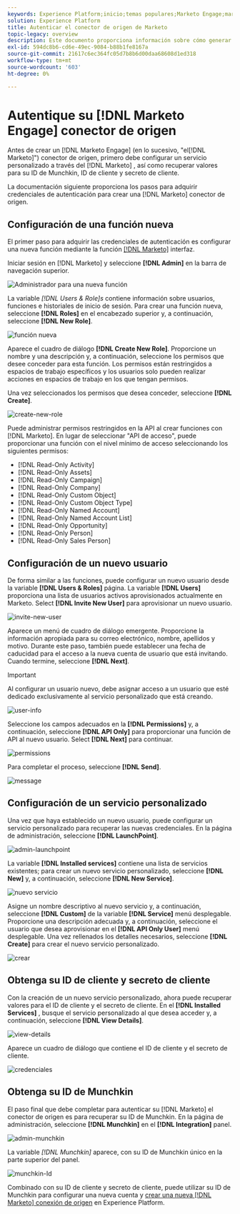 ```yaml
---
keywords: Experience Platform;inicio;temas populares;Marketo Engage;marketing para interactuar;marketing
solution: Experience Platform
title: Autenticar el conector de origen de Marketo
topic-legacy: overview
description: Este documento proporciona información sobre cómo generar las credenciales de autenticación de Marketo.
exl-id: 594dc8b6-cd6e-49ec-9084-b88b1fe8167a
source-git-commit: 21617c6ec364fc05d7b8b6d00daa68608d1ed318
workflow-type: tm+mt
source-wordcount: '603'
ht-degree: 0%

---
```


# Autentique su [!DNL Marketo Engage] conector de origen

Antes de crear un [!DNL Marketo Engage] (en lo sucesivo, &quot;el[!DNL Marketo]&quot;) conector de origen, primero debe configurar un servicio personalizado a través del [!DNL Marketo] , así como recuperar valores para su ID de Munchkin, ID de cliente y secreto de cliente.

La documentación siguiente proporciona los pasos para adquirir credenciales de autenticación para crear una [!DNL Marketo] conector de origen.

## Configuración de una función nueva

El primer paso para adquirir las credenciales de autenticación es configurar una nueva función mediante la función [[!DNL Marketo]](https://app-sjint.marketo.com/#MM0A1) interfaz.

Iniciar sesión en [!DNL Marketo] y seleccione **[!DNL Admin]** en la barra de navegación superior.

![Administrador para una nueva función](../images/marketo/home.png)

La variable *[!DNL Users & Role]s* contiene información sobre usuarios, funciones e historiales de inicio de sesión. Para crear una función nueva, seleccione **[!DNL Roles]** en el encabezado superior y, a continuación, seleccione **[!DNL New Role]**.

![función nueva](../images/marketo/new-role.png)

Aparece el cuadro de diálogo **[!DNL Create New Role]**. Proporcione un nombre y una descripción y, a continuación, seleccione los permisos que desee conceder para esta función. Los permisos están restringidos a espacios de trabajo específicos y los usuarios solo pueden realizar acciones en espacios de trabajo en los que tengan permisos.

Una vez seleccionados los permisos que desea conceder, seleccione **[!DNL Create]**.

![create-new-role](../images/marketo/create-new-role.png)

Puede administrar permisos restringidos en la API al crear funciones con [!DNL Marketo]. En lugar de seleccionar &quot;API de acceso&quot;, puede proporcionar una función con el nivel mínimo de acceso seleccionando los siguientes permisos:

* [!DNL Read-Only Activity]
* [!DNL Read-Only Assets]
* [!DNL Read-Only Campaign]
* [!DNL Read-Only Company]
* [!DNL Read-Only Custom Object]
* [!DNL Read-Only Custom Object Type]
* [!DNL Read-Only Named Account]
* [!DNL Read-Only Named Account List]
* [!DNL Read-Only Opportunity]
* [!DNL Read-Only Person]
* [!DNL Read-Only Sales Person]

## Configuración de un nuevo usuario

De forma similar a las funciones, puede configurar un nuevo usuario desde la variable **[!DNL Users & Roles]** página. La variable **[!DNL Users]** proporciona una lista de usuarios activos aprovisionados actualmente en Marketo. Select **[!DNL Invite New User]** para aprovisionar un nuevo usuario.

![invite-new-user](../images/marketo/invite-new-user.png)

Aparece un menú de cuadro de diálogo emergente. Proporcione la información apropiada para su correo electrónico, nombre, apellidos y motivo. Durante este paso, también puede establecer una fecha de caducidad para el acceso a la nueva cuenta de usuario que está invitando. Cuando termine, seleccione **[!DNL Next]**.

>[!IMPORTANT]
>
>Al configurar un usuario nuevo, debe asignar acceso a un usuario que esté dedicado exclusivamente al servicio personalizado que está creando.

![user-info](../images/marketo/new-user-info.png)

Seleccione los campos adecuados en la **[!DNL Permissions]** y, a continuación, seleccione **[!DNL API Only]** para proporcionar una función de API al nuevo usuario. Select **[!DNL Next]** para continuar.

![permissions](../images/marketo/permissions.png)

Para completar el proceso, seleccione **[!DNL Send]**.

![message](../images/marketo/message.png)

## Configuración de un servicio personalizado

Una vez que haya establecido un nuevo usuario, puede configurar un servicio personalizado para recuperar las nuevas credenciales. En la página de administración, seleccione **[!DNL LaunchPoint]**.

![admin-launchpoint](../images/marketo/admin-launchpoint.png)

La variable **[!DNL Installed services]** contiene una lista de servicios existentes; para crear un nuevo servicio personalizado, seleccione **[!DNL New]** y, a continuación, seleccione **[!DNL New Service]**.

![nuevo servicio](../images/marketo/new-service.png)

Asigne un nombre descriptivo al nuevo servicio y, a continuación, seleccione **[!DNL Custom]** de la variable **[!DNL Service]** menú desplegable. Proporcione una descripción adecuada y, a continuación, seleccione el usuario que desea aprovisionar en el **[!DNL API Only User]** menú desplegable. Una vez rellenados los detalles necesarios, seleccione **[!DNL Create]** para crear el nuevo servicio personalizado.

![crear](../images/marketo/create.png)

## Obtenga su ID de cliente y secreto de cliente

Con la creación de un nuevo servicio personalizado, ahora puede recuperar valores para el ID de cliente y el secreto de cliente. En el **[!DNL Installed Services]** , busque el servicio personalizado al que desea acceder y, a continuación, seleccione **[!DNL View Details]**.

![view-details](../images/marketo/view-details.png)

Aparece un cuadro de diálogo que contiene el ID de cliente y el secreto de cliente.

![credenciales](../images/marketo/credentials.png)

## Obtenga su ID de Munchkin

El paso final que debe completar para autenticar su [!DNL Marketo] el conector de origen es para recuperar su ID de Munchkin. En la página de administración, seleccione **[!DNL Munchkin]** en el **[!DNL Integration]** panel.

![admin-munchkin](../images/marketo/admin-munchkin.png)

La variable *[!DNL Munchkin]* aparece, con su ID de Munchkin único en la parte superior del panel.

![munchkin-Id](../images/marketo/munchkin-id.png)

Combinado con su ID de cliente y secreto de cliente, puede utilizar su ID de Munchkin para configurar una nueva cuenta y [crear una nueva [!DNL Marketo] conexión de origen](../../../tutorials/ui/create/adobe-applications/marketo.md) en Experience Platform.
